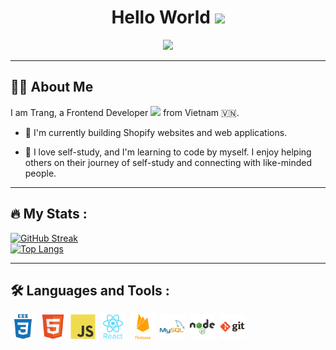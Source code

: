 
<div id="header" align="center">
<h1>
  Hello World
<img src="https://media.giphy.com/media/hvRJCLFzcasrR4ia7z/giphy.gif" width="30px"/>
</h1>
<!--   <img src="https://media.giphy.com/media/v1.Y2lkPTc5MGI3NjExODN5aGdiY2JrNmNpeW5xdDhqYnJvazM0dzlza2sxdnVqMjI3OTkxYiZlcD12MV9pbnRlcm5hbF9naWZfYnlfaWQmY3Q9Zw/h408T6Y5GfmXBKW62l/giphy.gif" width="300"/> -->
<div align="center">
  <img src="https://media.giphy.com/media/v1.Y2lkPTc5MGI3NjExenJpeGZleGJtOGc2Y2Vpajk0cXo3cXF3OGlpNWl4dmJtOTk3Ym01eSZlcD12MV9pbnRlcm5hbF9naWZfYnlfaWQmY3Q9Zw/nFLW7PNGgN3lI68rdv/giphy.gif" width="300"/>
</div>
</div>

---

## :woman_technologist: About Me 
I am Trang, a Frontend Developer <img src="https://media.giphy.com/media/WUlplcMpOCEmTGBtBW/giphy.gif" width="30"> from Vietnam 🇻🇳.
- :telescope: I'm currently building Shopify websites and web applications.

- 💬 I love self-study, and I'm learning to code by myself. I enjoy helping others on their journey of self-study and connecting with like-minded people.

---

## :fire: My Stats :

[![GitHub Streak](http://github-readme-streak-stats.herokuapp.com?user=vantrangaof&theme=dark&background=000000)](https://git.io/streak-stats)  
[![Top Langs](https://github-readme-stats.vercel.app/api/top-langs/?username=vantrangaof&layout=compact&theme=vision-friendly-dark)](https://github.com/anuraghazra/github-readme-stats)

---
## :hammer_and_wrench: Languages and Tools :
<div>
  <img src="https://github.com/devicons/devicon/blob/master/icons/css3/css3-plain-wordmark.svg"  title="CSS3" alt="CSS" width="40" height="40"/>&nbsp;
  <img src="https://github.com/devicons/devicon/blob/master/icons/html5/html5-original.svg" title="HTML5" alt="HTML" width="40" height="40"/>&nbsp;
  <img src="https://github.com/devicons/devicon/blob/master/icons/javascript/javascript-original.svg" title="JavaScript" alt="JavaScript" width="40" height="40"/>&nbsp;
  <img src="https://github.com/devicons/devicon/blob/master/icons/react/react-original-wordmark.svg" title="React" alt="React" width="40" height="40"/>&nbsp;
  <img src="https://github.com/devicons/devicon/blob/master/icons/firebase/firebase-plain-wordmark.svg" title="Firebase" alt="Firebase" width="40" height="40"/>&nbsp;  
  <img src="https://github.com/devicons/devicon/blob/master/icons/mysql/mysql-original-wordmark.svg" title="MySQL"  alt="MySQL" width="40" height="40"/>&nbsp;
  <img src="https://github.com/devicons/devicon/blob/master/icons/nodejs/nodejs-original-wordmark.svg" title="NodeJS" alt="NodeJS" width="40" height="40"/>&nbsp;
  <img src="https://github.com/devicons/devicon/blob/master/icons/git/git-original-wordmark.svg" title="Git" **alt="Git" width="40" height="40"/>
</div>

<!--
  <img src="https://komarev.com/ghpvc/?username=vantrangaof&style=flat-square&color=blue" alt=""/>

  <div id="badges">
  <a href="[your-linkedin-URL](https://www.facebook.com/trang.van.142">
    <img src="https://img.shields.io/badge/Facebook-blue?style=for-the-badge&logo=facebook&logoColor=white" alt="Facebook Badge"/>
  </a>
  <a href="your-youtube-URL">
    <img src="https://img.shields.io/badge/YouTube-red?style=for-the-badge&logo=youtube&logoColor=white" alt="Youtube Badge"/>
  </a>
  <a href="https://www.facebook.com/trang.van.142">
    <img src="https://img.shields.io/badge/Instagram-orange?style=for-the-badge&logo=instagram&logoColor=white" alt="Instagram Badge"/>
  </a>
  </div>
**vantrangaof/vantrangaof** is a ✨ _special_ ✨ repository because its `README.md` (this file) appears on your GitHub profile.

Here are some ideas to get you started:

- 🔭 I’m currently working on ...
- 🌱 I’m currently learning ...
- 👯 I’m looking to collaborate on ...
- 🤔 I’m looking for help with ...
- 💬 Ask me about ...
- 📫 How to reach me: ...
- 😄 Pronouns: ...
- ⚡ Fun fact: ...
-->
